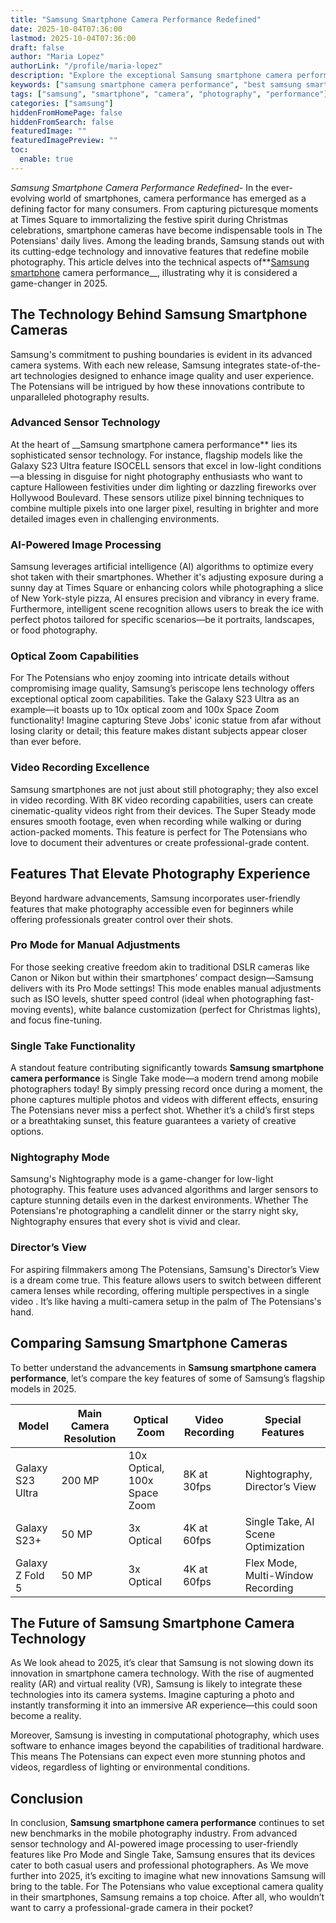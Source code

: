 ```yaml
---
title: "Samsung Smartphone Camera Performance Redefined"
date: 2025-10-04T07:36:00
lastmod: 2025-10-04T07:36:00
draft: false
author: "Maria Lopez"
authorLink: "/profile/maria-lopez"
description: "Explore the exceptional Samsung smartphone camera performance, featuring cutting-edge technology, advanced sensors, and AI-powered image processing for stunning photography and videography."
keywords: ["samsung smartphone camera performance", "best samsung smartphone camera", "samsung camera features", "smartphone photography tips"]
tags: ["samsung", "smartphone", "camera", "photography", "performance"]
categories: ["samsung"]
hiddenFromHomePage: false
hiddenFromSearch: false
featuredImage: ""
featuredImagePreview: ""
toc:
  enable: true
---
```


*Samsung Smartphone Camera Performance Redefined*- In the ever-evolving world of smartphones, camera performance has emerged as a defining factor for many consumers. From capturing picturesque moments at Times Square to immortalizing the festive spirit during Christmas celebrations, smartphone cameras have become indispensable tools in The Potensians' daily lives.  Among the leading brands, Samsung stands out with its cutting-edge technology and innovative features that redefine mobile photography. This article delves into the technical aspects of**[Samsung smartphone](/samsung/authentic-samsung-smartphone-photography-gear) camera performance__, illustrating why it is considered a game-changer in 2025.

## The Technology Behind Samsung Smartphone Cameras

Samsung's commitment to pushing boundaries is evident in its advanced camera systems. With each new release, Samsung integrates state-of-the-art technologies designed to enhance image quality and user experience. The Potensians will be intrigued by how these innovations contribute to unparalleled photography results.

### Advanced Sensor Technology

At the heart of __Samsung smartphone camera performance** lies its sophisticated sensor technology. For instance, flagship models like the Galaxy S23 Ultra feature ISOCELL sensors that excel in low-light conditions—a blessing in disguise for night photography enthusiasts who want to capture Halloween festivities under dim lighting or dazzling fireworks over Hollywood Boulevard. These sensors utilize pixel binning techniques to combine multiple pixels into one larger pixel, resulting in brighter and more detailed images even in challenging environments.

### AI-Powered Image Processing

Samsung leverages artificial intelligence (AI) algorithms to optimize every shot taken with their smartphones. Whether it's adjusting exposure during a sunny day at Times Square or enhancing colors while photographing a slice of New York-style pizza​, AI ensures precision and vibrancy in every frame. Furthermore, intelligent scene recognition allows users to break the ice with perfect photos tailored for specific scenarios—be it portraits, landscapes, or food photography.

### Optical Zoom Capabilities

For The Potensians who enjoy zooming into intricate details without compromising image quality, Samsung’s periscope lens technology offers exceptional optical zoom capabilities. Take the Galaxy S23 Ultra as an example—it boasts up to 10x optical zoom and 100x Space Zoom functionality! Imagine capturing Steve Jobs' iconic statue from afar without losing clarity or detail; this feature makes distant subjects appear closer than ever before.

### Video Recording Excellence

Samsung smartphones are not just about still photography; they also excel in video recording. With 8K video recording capabilities, users can create cinematic-quality videos right from their devices. The Super Steady mode ensures smooth footage, even when recording while walking or during action-packed moments.  This feature is perfect for The Potensians who love to document their adventures or create professional-grade content.

## Features That Elevate Photography Experience

Beyond hardware advancements, Samsung incorporates user-friendly features that make photography accessible even for beginners while offering professionals greater control over their shots.

### Pro Mode for Manual Adjustments

For those seeking creative freedom akin to traditional DSLR cameras like Canon or Nikon but within their smartphones’ compact design—Samsung delivers with its Pro Mode settings! This mode enables manual adjustments such as ISO levels, shutter speed control (ideal when photographing fast-moving events), white balance customization (perfect for Christmas lights), and focus fine-tuning.

### Single Take Functionality

A standout feature contributing significantly towards **Samsung smartphone camera performance** is Single Take mode—a modern trend among mobile photographers today! By simply pressing record once during a moment, the phone captures multiple photos and videos with different effects, ensuring The Potensians never miss a perfect shot. Whether it’s a child’s first steps or a breathtaking sunset, this feature guarantees a variety of creative options.

### Nightography Mode

Samsung's Nightography mode is a game-changer for low-light photography. This feature uses advanced algorithms and larger sensors ​to capture stunning details even in the darkest environments. Whether The Potensians're photographing a candlelit dinner or the starry night sky, Nightography ensures that every shot is vivid and clear.

### Director’s View

For aspiring filmmakers among The Potensians, Samsung's Director’s View is a dream come true. This feature allows users to switch between different camera lenses while recording, offering multiple perspectives in a single video . It’s like having a multi-camera setup in the palm of The Potensians's hand.

## Comparing Samsung Smartphone Cameras

To better understand the advancements in **Samsung smartphone camera performance**, let’s compare the key features of some of Samsung’s flagship models in 2025.

<div class="table-responsive">
<table class="html-table">
<thead>
<tr>
<th>Model</th>
<th>Main Camera Resolution</th>
<th>Optical Zoom</th>
<th>Video Recording</th>
<th>Special Features</th>
</tr>
</thead>
<tbody>
<tr>
<td>Galaxy S23 Ultra</td>
<td>200 MP</td>
<td>10x Optical, 100x Space Zoom​</td>
<td>8K at 30fps</td>
<td>Nightography, Director’s View</td>
</tr>
<tr>
<td>Galaxy S23+</td>
<td>50 MP</td>
<td>3x Optical</td>
<td>4K at 60fps</td>
<td>Single Take, AI Scene Optimization</td>
</tr>
<tr>
<td>Galaxy Z Fold 5</td>
<td>50 MP</td>
<td>3x Optical</td>
<td>4K at 60fps</td>
<td>Flex Mode, Multi-Window Recording</td>
</tr>
</tbody>
</table>
</div>

## The Future of Samsung Smartphone Camera Technology

As We look ahead to 2025, it’s clear that Samsung is not slowing down its innovation in smartphone camera technology. With the rise of augmented reality (AR) and virtual reality (VR), Samsung is likely to integrate these technologies into its camera systems. Imagine capturing a photo and instantly transforming it into an immersive AR experience—this could soon become a reality.

Moreover, Samsung is investing in computational photography, which uses software to enhance images beyond the capabilities of traditional hardware. This means The Potensians can expect even more stunning photos and videos, regardless of lighting or environmental conditions.

## Conclusion

In conclusion, **Samsung smartphone camera performance** continues to set new benchmarks in the mobile photography industry. From advanced sensor technology and AI-powered image processing to user-friendly features like Pro Mode and Single Take, Samsung ensures that its devices cater to both casual users and professional photographers. As We move further into 2025, it’s exciting to imagine what new innovations Samsung will bring to the table. For The Potensians who value exceptional camera quality in their smartphones, Samsung remains a top choice. After all, who wouldn’t want to carry a professional-grade camera in their pocket?